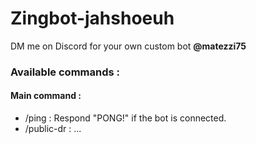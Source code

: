 # Zingbot-jahshoeuh
DM me on Discord for your own custom bot **@matezzi75**
### Available commands :
#### Main command :
- /ping : Respond "PONG!" if the bot is connected.
- /public-dr : ...